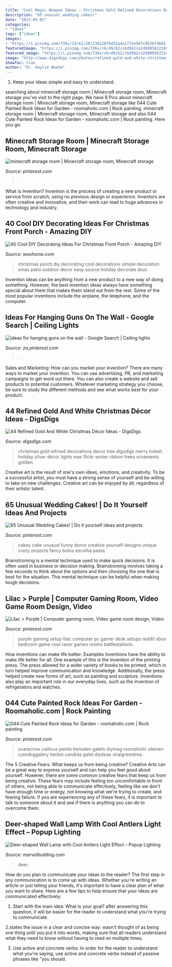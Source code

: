 ```yaml
---
title: "Cool Magic Weapon Ideas ~ Christmas Gold Refined Decorations Decor Tree Digsdigs Merry Bokeh Holiday Silver Décor Lights Mas Flickr Winter Ribbon Trees Ornaments Golden"
description: "65 unusual wedding cakes!"
date: "2023-05-02"
categories:
- "ideas"
tags: ["ideas"]
images:
- "https://i.pinimg.com/736x/23/61/28/236128f0452a4a177ee50fc6526fdb02.jpg"
featuredImage: "https://i.pinimg.com/736x/c6/d9/62/c6d962ce2d89856223496ef10fc5be5b--the-wall-idea.jpg"
featured_image: "https://i.pinimg.com/736x/c6/d9/62/c6d962ce2d89856223496ef10fc5be5b--the-wall-idea.jpg"
image: "http://www.digsdigs.com/photos/refined-gold-and-white-christmas-decor-ideas-27.jpg"
ShowToc: true
author: "Dr. Haylie Boehm"
---
```



1. Keep your ideas simple and easy to understand.

	

		
searching about minecraft storage room | Minecraft storage room, Minecraft storage you've visit to the right page. We have 8 Pics about minecraft storage room | Minecraft storage room, Minecraft storage like 044 Cute Painted Rock Ideas for Garden - roomaholic.com | Rock painting, minecraft storage room | Minecraft storage room, Minecraft storage and also 044 Cute Painted Rock Ideas for Garden - roomaholic.com | Rock painting. Here you go:
		
    
## Minecraft Storage Room | Minecraft Storage Room, Minecraft Storage

<img loading=lazy src="https://i.pinimg.com/736x/23/61/28/236128f0452a4a177ee50fc6526fdb02.jpg" onerror="this.onerror=null;this.src='https://tse3.mm.bing.net/th?id=OIP.lqE4t90JByx46cTcCo__IwHaEK&amp;pid=15.1';" alt="minecraft storage room | Minecraft storage room, Minecraft storage">

_Source: pinterest.com_

>. 

	

What is Invention?
Invention is the process of creating a new product or service from scratch, using no previous design or experience. Inventors are often creative and innovative, and their work can lead to huge advances in technology and industry.

    
## 40 Cool DIY Decorating Ideas For Christmas Front Porch - Amazing DIY

<img loading=lazy src="http://www.woohome.com/wp-content/uploads/2013/12/DIY-Christmas-Porch-Ideas-20.jpg" onerror="this.onerror=null;this.src='https://tse2.mm.bing.net/th?id=OIP.4qbaGGDFSv2v45txBQe9KwHaLq&amp;pid=15.1';" alt="40 Cool DIY Decorating Ideas For Christmas Front Porch - Amazing DIY">

_Source: woohome.com_

>christmas porch diy decorating cool decorations simple decoration xmas patio outdoor decor easy source holiday decorate door. 

	

Invention ideas can be anything from a new product to a new way of doing something. However, the best invention ideas always have something special about them that makes them stand out from the rest. Some of the most popular inventions include the airplane, the telephone, and the computer.

    
## Ideas For Hanging Guns On The Wall - Google Search | Ceiling Lights

<img loading=lazy src="https://i.pinimg.com/736x/c6/d9/62/c6d962ce2d89856223496ef10fc5be5b--the-wall-idea.jpg" onerror="this.onerror=null;this.src='https://tse4.mm.bing.net/th?id=OIP.yPghNSL4DWNtLjHtx2D_hQHaFj&amp;pid=15.1';" alt="ideas for hanging guns on the wall - Google Search | Ceiling lights">

_Source: za.pinterest.com_

>. 

	

Sales and Marketing: How can you market your invention?
There are many ways to market your invention. You can use advertising, PR, and marketing campaigns to get word out there. You can also create a website and sell products to potential customers. Whatever marketing strategy you choose, be sure to study the different methods and see what works best for your product.

    
## 44 Refined Gold And White Christmas Décor Ideas - DigsDigs

<img loading=lazy src="http://www.digsdigs.com/photos/refined-gold-and-white-christmas-decor-ideas-27.jpg" onerror="this.onerror=null;this.src='https://tse1.mm.bing.net/th?id=OIP.V3HFD3fpIZ4RZJ34A1qHGwAAAA&amp;pid=15.1';" alt="44 Refined Gold And White Christmas Décor Ideas - DigsDigs">

_Source: digsdigs.com_

>christmas gold refined decorations decor tree digsdigs merry bokeh holiday silver décor lights mas flickr winter ribbon trees ornaments golden. 

	

Creative art is the result of one's own ideas, emotions, and creativity. To be a successful artist, you must have a strong sense of yourself and be willing to take on new challenges. Creative art can be enjoyed by all, regardless of their artistic talent.

    
## 65 Unusual Wedding Cakes! | Do It Yourself Ideas And Projects

<img loading=lazy src="https://i.pinimg.com/736x/44/8c/2a/448c2add134e2666c7fe8b9a69b2d0e7--donut-wedding-cake-wedding-cake-funny.jpg" onerror="this.onerror=null;this.src='https://tse4.mm.bing.net/th?id=OIP.mhDPCdJ1MUOlYDqzCqJGTwHaLH&amp;pid=15.1';" alt="65 Unusual Wedding Cakes! | Do it yourself ideas and projects">

_Source: pinterest.com_

>cakes cake unusual funny donut creative yourself designs unique crazy projects fancy bolos escolha pasta. 

	

Brainstroming is a mental technique used to make quick decisions. It is often used in business or decision making. Brainstroming involves taking a few seconds to think about the options and then choosing the one that is best for the situation. This mental technique can be helpful when making tough decisions.

    
## Lilac &gt; Purple | Computer Gaming Room, Video Game Room Design, Video

<img loading=lazy src="https://i.pinimg.com/736x/b2/d8/3e/b2d83ea9e7ed38e90f9cea7daa2f4b33.jpg" onerror="this.onerror=null;this.src='https://tse3.mm.bing.net/th?id=OIP.VfT7viJucc9rOUOrT5TyDQHaEe&amp;pid=15.1';" alt="Lilac &gt; Purple | Computer gaming room, Video game room design, Video">

_Source: pinterest.com_

>purple gaming setup lilac computer pc gamer desk setups reddit xbox bedroom game cool razer games rooms battlestations. 

	

How inventions can make life better: Examples
Inventions have the ability to make life better for all. One example of this is the invention of the printing press. The press allowed for a wider variety of books to be printed, which in turn helped improve communication and knowledge. Additionally, the press helped create new forms of art, such as painting and sculpture. Inventions also play an important role in our everyday lives, such as the invention of refrigerators and watches.

    
## 044 Cute Painted Rock Ideas For Garden - Roomaholic.com | Rock Painting

<img loading=lazy src="https://i.pinimg.com/736x/0f/24/f9/0f24f95e2178aba5ccd1194f331ad326.jpg" onerror="this.onerror=null;this.src='https://tse4.mm.bing.net/th?id=OIP.1ct7mN2wkUsTbRN6SqHrOQHaNd&amp;pid=15.1';" alt="044 Cute Painted Rock Ideas for Garden - roomaholic.com | Rock painting">

_Source: pinterest.com_

>scarecrow cailloux peints bemalen galets diymeg roomaholic steinen cutedoggalery herbst candida galet diydeas viralgreentree. 

	

The 5 Creative Fears: What keeps us from being creative?
Creative Arts can be a great way to express yourself and can help you feel good about yourself. However, there are some common creative fears that keep us from being creative. These fears may include feeling too uncomfortable in front of others, not being able to communicate effectively, feeling like we don't have enough time or energy, not knowing what we're trying to create, and fearing failure. If you are experiencing any of these fears, it is important to talk to someone about it and see if there is anything you can do to overcome them.

    
## Deer-shaped Wall Lamp With Cool Antlers Light Effect – Popup Lighting

<img loading=lazy src="https://www.marvelbuilding.com/wp-content/uploads/2014/05/Deer-shaped-Wall-Lamp-with-Cool-Antlers-Light-Effect.jpg" onerror="this.onerror=null;this.src='https://tse2.mm.bing.net/th?id=OIP.AYhC8hkh51Uc0i6mSokLHAHaFj&amp;pid=15.1';" alt="Deer-shaped Wall Lamp with Cool Antlers Light Effect – Popup Lighting">

_Source: marvelbuilding.com_

>deer. 

	

How do you plan to communicate your ideas to the reader?
The first step in any communication is to come up with ideas. Whether you're writing an article or just telling your friends, it's important to have a clear plan of what you want to share. Here are a few tips to help ensure that your ideas are communicated effectively:
1. Start with the main idea: What is your goal? after answering this question, it will be easier for the reader to understand what you're trying to communicate.

2.states the issue in a clear and concise way: wasn't thought of as being one thing until you put it into words, making sure that all readers understand what they need to know without having to read on multiple times.

3. Use active and concrete verbs: In order for the reader to understand what you're saying, use active and concrete verbs instead of passive phrases like "you should.

